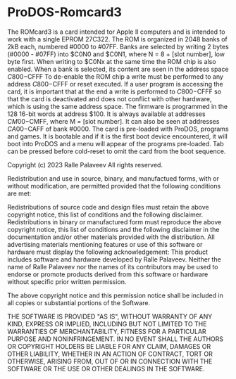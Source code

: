 # ProDOS-Romcard3
The ROMcard3 is a card intended tor Apple II computers and is intended to work with a single EPROM 27C322.
The ROM is organized in 2048 banks of 2kB each, numbered #0000 to #07FF. Banks are selected by writing 2 bytes (#0000 - #07FF) into $C0N0 and $C0N1, where N = 8 + [slot number], low byte first.
When writing to $C0Nx at the same time the ROM chip is also enabled. 
When a bank is selected, its content are seen in the address space $C800-$CFFF To de-enable the ROM chip a write must be performed to any address $C800-$CFFF or reset executed.
If a user program is accessing the card, it is important that at the end a write is performed to $C800-$CFFF so that the card is deactivated and does not conflict with other hardware, which is using the same address space.
The firmware is programmed in the 128 16-bit words at address $100. It is always available at addresses $CM00-$CMFF, where M = [slot number]. It can also be seen at addresses $CA00-$CAFF of bank #0000.
The card is pre-loaded with ProDOS, programs and games. It is bootable and if it is the first boot device encountered, it will boot into ProDOS and a menu will appear of the programs pre-loaded. Tab can be pressed before cold-reset to omit the card from the boot sequence.

Copyright (c) 2023 Ralle Palaveev All rights reserved.

Redistribution and use in source, binary, and manufactued forms, with or without modification, are permitted provided that the following conditions are met:

Redistributions of source code and design files must retain the above copyright notice, this list of conditions and the following disclaimer.
Redistributions in binary or manufactured form must reproduce the above copyright notice, this list of conditions and the following disclaimer in the documentation and/or other materials provided with the distribution.
All advertising materials mentioning features or use of this software or hardware must display the following acknowledgement: This product includes software and hardware developed by Ralle Palaveev.
Neither the name of Ralle Palaveev nor the names of its contributors may be used to endorse or promote products derived from this software or hardware without specific prior written permission.

The above copyright notice and this permission notice shall be included in all copies or substantial portions of the Software.

THE SOFTWARE IS PROVIDED "AS IS", WITHOUT WARRANTY OF ANY KIND, EXPRESS OR IMPLIED, INCLUDING BUT NOT LIMITED TO THE WARRANTIES OF MERCHANTABILITY, FITNESS FOR A PARTICULAR PURPOSE AND NONINFRINGEMENT. IN NO EVENT SHALL THE AUTHORS OR COPYRIGHT HOLDERS BE LIABLE FOR ANY CLAIM, DAMAGES OR OTHER LIABILITY, WHETHER IN AN ACTION OF CONTRACT, TORT OR OTHERWISE, ARISING FROM, OUT OF OR IN CONNECTION WITH THE SOFTWARE OR THE USE OR OTHER DEALINGS IN THE SOFTWARE.
